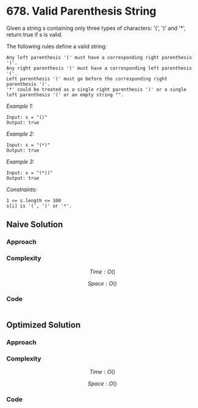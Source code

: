 # 678. Valid Parenthesis String
Given a string s containing only three types of characters: '(', ')' and '*', return true if s is valid.

The following rules define a valid string:

    Any left parenthesis '(' must have a corresponding right parenthesis ')'.
    Any right parenthesis ')' must have a corresponding left parenthesis '('.
    Left parenthesis '(' must go before the corresponding right parenthesis ')'.
    '*' could be treated as a single right parenthesis ')' or a single left parenthesis '(' or an empty string "".


*Example 1:*

```
Input: s = "()"
Output: true
```

*Example 2:*

```
Input: s = "(*)"
Output: true
```

*Example 3:*

```
Input: s = "(*))"
Output: true
```

*Constraints:*

```
1 <= s.length <= 100
s[i] is '(', ')' or '*'.
```

## Naive Solution

### Approach
<!-- Describe your approach to solving the problem. -->

### Complexity
$$Time: O()$$

$$Space: O()$$

### Code
```py

```

## Optimized Solution

### Approach
<!-- Describe your approach to solving the problem. -->

### Complexity
$$Time: O()$$

$$Space: O()$$

### Code
```py

```
